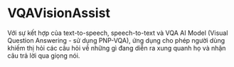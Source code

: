 # VQAVisionAssist
Với sự kết hợp của text-to-speech, speech-to-text và VQA AI Model (Visual Question Answering - sử dụng PNP-VQA), ứng dụng cho phép người dùng khiếm thị hỏi các câu hỏi về những gì đang diễn ra xung quanh họ và nhận câu trả lời qua giọng nói.
